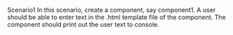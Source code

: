 Scenario1
In this scenario, create a component, say component1. A user should be able to enter text in the .html template file of the component. The component should print out the user text to console.
